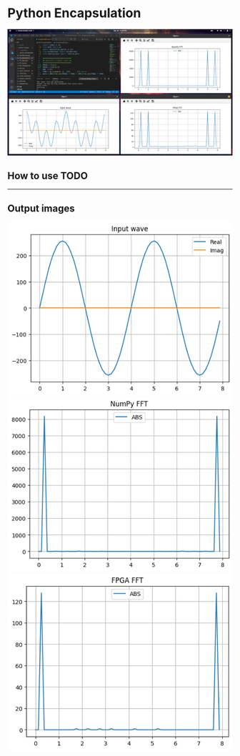 # Python Encapsulation

![plot](../resources/plot.png)

## How to use TODO

---

## Output images

![input](../resources/input.png) ![fft numpy](../resources/fft_np.png) ![fft fpga](../resources/fft_fpga.png)
